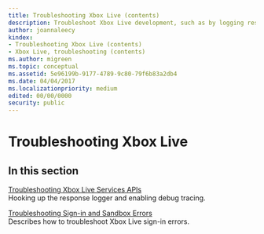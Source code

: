 ```yaml
---
title: Troubleshooting Xbox Live (contents)
description: Troubleshoot Xbox Live development, such as by logging responses, checking the dev PC setup, checking the sign-in sandbox, and logging calls.
author: joannaleecy
kindex:
- Troubleshooting Xbox Live (contents)
- Xbox Live, troubleshooting (contents)
ms.author: migreen
ms.topic: conceptual
ms.assetid: 5e96199b-9177-4789-9c80-79f6b83a2db4
ms.date: 04/04/2017
ms.localizationpriority: medium
edited: 00/00/0000
security: public
---
```


# Troubleshooting Xbox Live


## In this section  
  
[Troubleshooting Xbox Live Services APIs](live-troubleshooting-apis.md)  
Hooking up the response logger and enabling debug tracing.  
  
[Troubleshooting Sign-in and Sandbox Errors](live-troubleshoot-sandboxes.md)  
Describes how to troubleshoot Xbox Live sign-in errors.  
  
